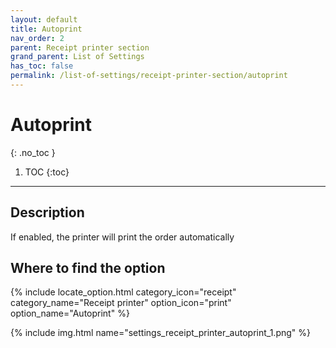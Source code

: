 ```yaml
---
layout: default
title: Autoprint
nav_order: 2
parent: Receipt printer section
grand_parent: List of Settings
has_toc: false
permalink: /list-of-settings/receipt-printer-section/autoprint
---
```


# Autoprint
{: .no_toc }

1. TOC
{:toc}

---

## Description
If enabled, the printer will print the order automatically

## Where to find the option
{% include locate_option.html category_icon="receipt" category_name="Receipt printer" option_icon="print" option_name="Autoprint" %}

{% include img.html name="settings_receipt_printer_autoprint_1.png" %}